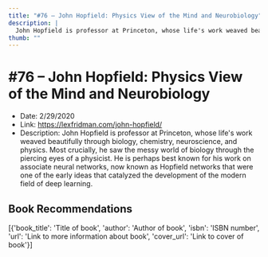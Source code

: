 ```yaml
---
title: "#76 – John Hopfield: Physics View of the Mind and Neurobiology"
description: |
  John Hopfield is professor at Princeton, whose life's work weaved beautifully through biology, chemistry, neuroscience, and physics. Most crucially, he saw the messy world of biology through the piercing eyes of a physicist. He is perhaps best known for his work on associate neural networks, now known as Hopfield networks that were one of the early ideas that catalyzed the development of the modern field of deep learning."
thumb: ""
---
```


# #76 – John Hopfield: Physics View of the Mind and Neurobiology

  - Date: 2/29/2020
  - Link: https://lexfridman.com/john-hopfield/
  - Description: John Hopfield is professor at Princeton, whose life's work weaved beautifully through biology, chemistry, neuroscience, and physics. Most crucially, he saw the messy world of biology through the piercing eyes of a physicist. He is perhaps best known for his work on associate neural networks, now known as Hopfield networks that were one of the early ideas that catalyzed the development of the modern field of deep learning.

## Book Recommendations

[{'book_title': 'Title of book', 'author': 'Author of book', 'isbn': 'ISBN number', 'url': 'Link to more information about book', 'cover_url': 'Link to cover of book'}]